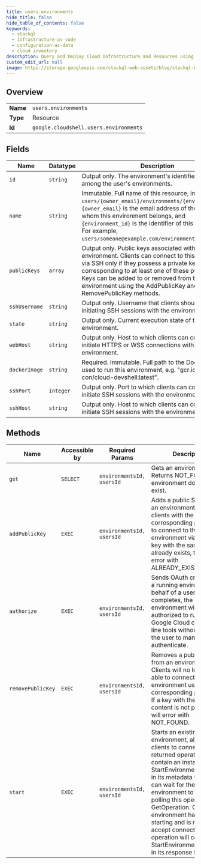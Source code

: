 ```yaml
---
title: users.environments
hide_title: false
hide_table_of_contents: false
keywords:
  - stackql
  - infrastructure-as-code
  - configuration-as-data
  - cloud inventory
description: Query and Deploy Cloud Infrastructure and Resources using SQL
custom_edit_url: null
image: https://storage.googleapis.com/stackql-web-assets/blog/stackql-blog-post-featured-image.png
---
```

  
    

## Overview
<table><tbody>
<tr><td><b>Name</b></td><td><code>users.environments</code></td></tr>
<tr><td><b>Type</b></td><td>Resource</td></tr>
<tr><td><b>Id</b></td><td><code>google.cloudshell.users.environments</code></td></tr>
</tbody></table>

## Fields
| Name | Datatype | Description |
| ---- | -------- | ----------- |
| `id` | `string` | Output only. The environment's identifier, unique among the user's environments. |
| `name` | `string` | Immutable. Full name of this resource, in the format `users/{owner_email}/environments/{environment_id}`. `{owner_email}` is the email address of the user to whom this environment belongs, and `{environment_id}` is the identifier of this environment. For example, `users/someone@example.com/environments/default`. |
| `publicKeys` | `array` | Output only. Public keys associated with the environment. Clients can connect to this environment via SSH only if they possess a private key corresponding to at least one of these public keys. Keys can be added to or removed from the environment using the AddPublicKey and RemovePublicKey methods. |
| `sshUsername` | `string` | Output only. Username that clients should use when initiating SSH sessions with the environment. |
| `state` | `string` | Output only. Current execution state of this environment. |
| `webHost` | `string` | Output only. Host to which clients can connect to initiate HTTPS or WSS connections with the environment. |
| `dockerImage` | `string` | Required. Immutable. Full path to the Docker image used to run this environment, e.g. "gcr.io/dev-con/cloud-devshell:latest". |
| `sshPort` | `integer` | Output only. Port to which clients can connect to initiate SSH sessions with the environment. |
| `sshHost` | `string` | Output only. Host to which clients can connect to initiate SSH sessions with the environment. |
## Methods
| Name | Accessible by | Required Params | Description |
| ---- | ------------- | --------------- | ----------- |
| `get` | `SELECT` | `environmentsId, usersId` | Gets an environment. Returns NOT_FOUND if the environment does not exist. |
| `addPublicKey` | `EXEC` | `environmentsId, usersId` | Adds a public SSH key to an environment, allowing clients with the corresponding private key to connect to that environment via SSH. If a key with the same content already exists, this will error with ALREADY_EXISTS. |
| `authorize` | `EXEC` | `environmentsId, usersId` | Sends OAuth credentials to a running environment on behalf of a user. When this completes, the environment will be authorized to run various Google Cloud command line tools without requiring the user to manually authenticate. |
| `removePublicKey` | `EXEC` | `environmentsId, usersId` | Removes a public SSH key from an environment. Clients will no longer be able to connect to the environment using the corresponding private key. If a key with the same content is not present, this will error with NOT_FOUND. |
| `start` | `EXEC` | `environmentsId, usersId` | Starts an existing environment, allowing clients to connect to it. The returned operation will contain an instance of StartEnvironmentMetadata in its metadata field. Users can wait for the environment to start by polling this operation via GetOperation. Once the environment has finished starting and is ready to accept connections, the operation will contain a StartEnvironmentResponse in its response field. |
